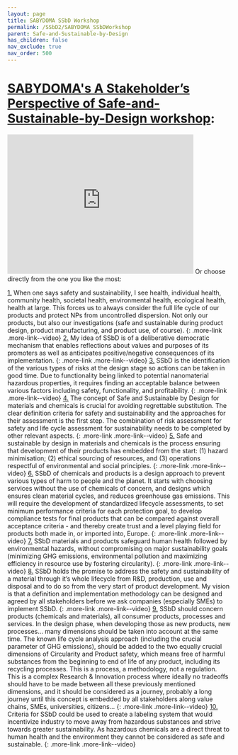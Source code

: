 ```yaml
---
layout: page
title: SABYDOMA SSbD Workshop
permalink: /SSbD2/SABYDOMA_SSbDWorkshop
parent: Safe-and-Sustainable-by-Design
has_children: false
nav_exclude: true
nav_order: 500
---
```


# [SABYDOMA's A Stakeholder’s Perspective of Safe-and-Sustainable-by-Design workshop](https://zenodo.org/record/6326436#.YkRloShByUk):

<iframe width="420" height="315" src="https://www.youtube.com/embed/4QRcJLRqBkU" frameborder="0" allowfullscreen="allowfullscreen">&nbsp;</iframe>
Or choose directly from the one you like the most:

[1.](https://www.youtube.com/embed/4QRcJLRqBkU?t=933) When one says safety and sustainability, I see health, individual health, community health, societal health, environmental health, ecological health, health at large. This forces us to always consider the full life cycle of our products and protect NPs from uncontrolled dispersion. Not only our products, but also our investigations (safe and sustainable during product design, product manufacturing, and product use, of course).
{: .more-link .more-link--video}
[2.](https://www.youtube.com/embed/4QRcJLRqBkU?start=1330&end=1840) My idea of SSbD is of a deliberative democratic mechanism that enables reflections about values and purposes of its promoters as well as anticipates positive/negative consequences of its implementation.
{: .more-link .more-link--video}
[3.](https://www.youtube.com/embed/4QRcJLRqBkU?start=1840&end=2273) SSbD is the identification of the various types of risks at the design stage so actions can be taken in good time. Due to functionality being linked to potential nanomaterial hazardous properties, it requires finding an acceptable balance between various factors including safety, functionality, and profitability.
{: .more-link .more-link--video}
[4.](https://www.youtube.com/embed/4QRcJLRqBkU?start=2273&end=2896) The concept of Safe and Sustainable by Design for materials and chemicals is crucial for avoiding regrettable substitution. The clear definition criteria for safety and sustainability and the approaches for their assessment is the first step. The combination of risk assessment for safety and life cycle assessment for sustainability needs to be completed by other relevant aspects.
{: .more-link .more-link--video}
[5.](https://www.youtube.com/embed/4QRcJLRqBkU?start=2896&end=3213) Safe and sustainable by design in materials and chemicals is the process ensuring that development of their products has embedded from the start: (1) hazard minimisation; (2) ethical sourcing of resources, and (3) operations respectful of environmental and social principles.
{: .more-link .more-link--video}
[6.](https://www.youtube.com/embed/4QRcJLRqBkU?start=3213&end=3540) SSbD of chemicals and products is a design approach to prevent various types of harm to people and the planet. It starts with choosing services without the use of chemicals of concern, and designs which ensures clean material cycles, and reduces greenhouse gas emissions. This will require the development of standardized lifecycle assessments, to set minimum performance criteria for each protection goal, to develop compliance tests for final products that can be compared against overall acceptance criteria - and thereby create trust and a level playing field for products both made in, or imported into, Europe.
{: .more-link .more-link--video}
[7.](https://www.youtube.com/embed/4QRcJLRqBkU?start=3540&end=4133) SSbD materials and products safeguard human health followed by environmental hazards, without compromising on major sustainability goals (minimizing GHG emissions, environmental pollution and maximizing efficiency in resource use by fostering circularity).
{: .more-link .more-link--video}
[8.](https://www.youtube.com/embed/4QRcJLRqBkU?start=4133&end=4465) SSbD holds the promise to address the safety and sustainability of a material through it’s whole lifecycle from R&D, production, use and disposal and to do so from the very start of product development. My vision is that a definition and implementation methodology can be designed and agreed by all stakeholders before we ask companies (especially SMEs) to implement SSbD.
{: .more-link .more-link--video}
[9.](https://www.youtube.com/embed/4QRcJLRqBkU?start=4465&end=4771) SSbD should concern products (chemicals and materials), all consumer products, processes and services. In the design phase, when developing those as new products, new processes… many dimensions should be taken into account at the same time. The known life cycle analysis approach (including the crucial parameter of GHG emissions), should be added to the two equally crucial dimensions of Circularity and Product safety, which means free of harmful substances from the beginning to end of life of any product, including its recycling processes. This is a process, a methodology, not a regulation. This is a complex Research & Innovation process where ideally no tradeoffs should have to be made between all these previously mentioned dimensions, and it should be considered as a journey, probably a long journey until this concept is embedded by all stakeholders along value chains, SMEs, universities, citizens…
{: .more-link .more-link--video}
[10.](https://www.youtube.com/embed/4QRcJLRqBkU?start=4771) Criteria for SSbD could be used to create a labeling system that would incentivize industry to move away from hazardous substances and strive towards greater sustainability. As hazardous chemicals are a direct threat to human health and the environment they cannot be considered as safe and sustainable.
{: .more-link .more-link--video}
